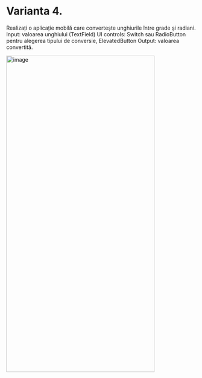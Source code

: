 # Varianta 4. 
Realizați o aplicație mobilă care convertește unghiurile între grade și radiani. Input: valoarea unghiului (TextField) UI controls: Switch sau RadioButton pentru alegerea tipului de conversie, ElevatedButton Output: valoarea convertită.

<img width="393" height="837" alt="image" src="https://github.com/user-attachments/assets/2a88fb4f-680f-4a7b-818e-df573134d087" />

